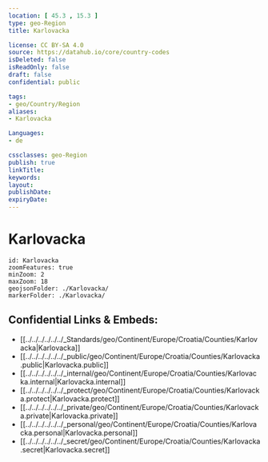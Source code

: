 ```yaml
---
location: [ 45.3 , 15.3 ] 
type: geo-Region
title: Karlovacka

license: CC BY-SA 4.0
source: https://datahub.io/core/country-codes
isDeleted: false
isReadOnly: false
draft: false
confidential: public

tags:
- geo/Country/Region
aliases:
- Karlovacka

Languages:
- de

cssclasses: geo-Region
publish: true
linkTitle: 
keywords: 
layout: 
publishDate: 
expiryDate: 
---
```


# Karlovacka

```leaflet
id: Karlovacka
zoomFeatures: true 
minZoom: 2 
maxZoom: 18
geojsonFolder: ./Karlovacka/
markerFolder: ./Karlovacka/
```


## Confidential Links & Embeds: 
- [[../../../../../../_Standards/geo/Continent/Europe/Croatia/Counties/Karlovacka|Karlovacka]] 
- [[../../../../../../_public/geo/Continent/Europe/Croatia/Counties/Karlovacka.public|Karlovacka.public]] 
- [[../../../../../../_internal/geo/Continent/Europe/Croatia/Counties/Karlovacka.internal|Karlovacka.internal]] 
- [[../../../../../../_protect/geo/Continent/Europe/Croatia/Counties/Karlovacka.protect|Karlovacka.protect]] 
- [[../../../../../../_private/geo/Continent/Europe/Croatia/Counties/Karlovacka.private|Karlovacka.private]] 
- [[../../../../../../_personal/geo/Continent/Europe/Croatia/Counties/Karlovacka.personal|Karlovacka.personal]] 
- [[../../../../../../_secret/geo/Continent/Europe/Croatia/Counties/Karlovacka.secret|Karlovacka.secret]] 

